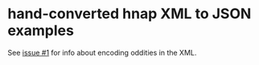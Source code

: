 # hand-converted hnap XML to JSON examples

See [issue #1](https://github.com/open-data/hnap/issues/1) for info
about encoding oddities in the XML.
